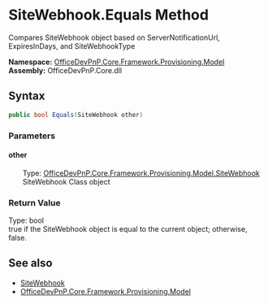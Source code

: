 # SiteWebhook.Equals Method  
 Compares SiteWebhook object based on ServerNotificationUrl, ExpiresInDays, and SiteWebhookType   

**Namespace:** [OfficeDevPnP.Core.Framework.Provisioning.Model](OfficeDevPnP.Core.Framework.Provisioning.Model.md)  
**Assembly:** OfficeDevPnP.Core.dll  
## Syntax
```C#
public bool Equals(SiteWebhook other)
```
### Parameters
#### other  
&emsp;&emsp;Type: [OfficeDevPnP.Core.Framework.Provisioning.Model.SiteWebhook](OfficeDevPnP.Core.Framework.Provisioning.Model.SiteWebhook.md)  
&emsp;&emsp;SiteWebhook Class object  

  

### Return Value
Type: bool  
true if the SiteWebhook object is equal to the current object; otherwise, false.  


## See also
- [SiteWebhook](OfficeDevPnP.Core.Framework.Provisioning.Model.SiteWebhook.md) 
- [OfficeDevPnP.Core.Framework.Provisioning.Model](OfficeDevPnP.Core.Framework.Provisioning.Model.md) 
